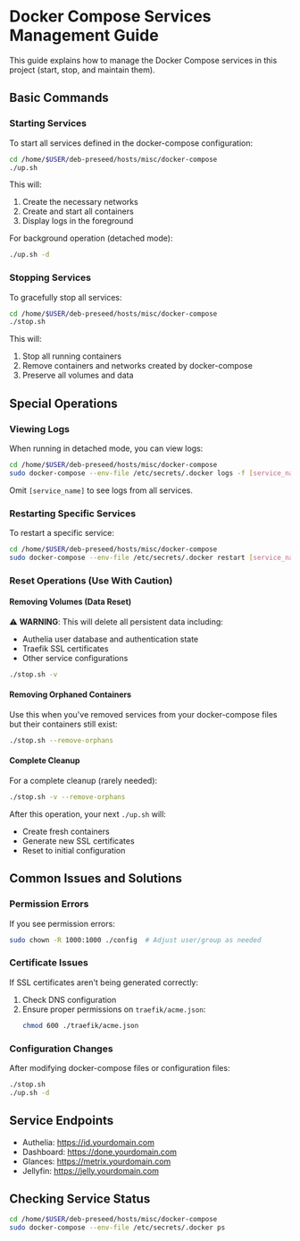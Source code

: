 # Docker Compose Services Management Guide

This guide explains how to manage the Docker Compose services in this project (start, stop, and maintain them).

## Basic Commands

### Starting Services

To start all services defined in the docker-compose configuration:

```bash
cd /home/$USER/deb-preseed/hosts/misc/docker-compose
./up.sh
```

This will:
1. Create the necessary networks
2. Create and start all containers
3. Display logs in the foreground

For background operation (detached mode):

```bash
./up.sh -d
```

### Stopping Services

To gracefully stop all services:

```bash
cd /home/$USER/deb-preseed/hosts/misc/docker-compose
./stop.sh
```

This will:
1. Stop all running containers
2. Remove containers and networks created by docker-compose
3. Preserve all volumes and data

## Special Operations

### Viewing Logs

When running in detached mode, you can view logs:

```bash
cd /home/$USER/deb-preseed/hosts/misc/docker-compose
sudo docker-compose --env-file /etc/secrets/.docker logs -f [service_name]
```

Omit `[service_name]` to see logs from all services.

### Restarting Specific Services

To restart a specific service:

```bash
cd /home/$USER/deb-preseed/hosts/misc/docker-compose
sudo docker-compose --env-file /etc/secrets/.docker restart [service_name]
```

### Reset Operations (Use With Caution)

#### Removing Volumes (Data Reset)

⚠️ **WARNING**: This will delete all persistent data including:
- Authelia user database and authentication state
- Traefik SSL certificates
- Other service configurations

```bash
./stop.sh -v
```

#### Removing Orphaned Containers

Use this when you've removed services from your docker-compose files but their containers still exist:

```bash
./stop.sh --remove-orphans
```

#### Complete Cleanup

For a complete cleanup (rarely needed):

```bash
./stop.sh -v --remove-orphans
```

After this operation, your next `./up.sh` will:
- Create fresh containers
- Generate new SSL certificates
- Reset to initial configuration

## Common Issues and Solutions

### Permission Errors

If you see permission errors:

```bash
sudo chown -R 1000:1000 ./config  # Adjust user/group as needed
```

### Certificate Issues

If SSL certificates aren't being generated correctly:

1. Check DNS configuration
2. Ensure proper permissions on `traefik/acme.json`:
   ```bash
   chmod 600 ./traefik/acme.json
   ```

### Configuration Changes

After modifying docker-compose files or configuration files:

```bash
./stop.sh
./up.sh -d
```

## Service Endpoints

- Authelia: https://id.yourdomain.com
- Dashboard: https://done.yourdomain.com
- Glances: https://metrix.yourdomain.com
- Jellyfin: https://jelly.yourdomain.com

## Checking Service Status

```bash
cd /home/$USER/deb-preseed/hosts/misc/docker-compose
sudo docker-compose --env-file /etc/secrets/.docker ps
```
